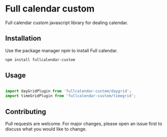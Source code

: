 # Full calendar custom

Full calendar custom javascript library for dealing calendar.

## Installation

Use the package manager npm to install Full calendar.

```bash
npm install fullcalendar-custom
```

## Usage

```javascript

import dayGridPlugin from 'fullcalendar-custom/daygrid';
import timeGridPlugin from 'fullcalendar-custom/timegrid';

```

## Contributing
Pull requests are welcome. For major changes, please open an issue first to discuss what you would like to change.
